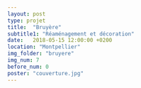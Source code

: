```yaml
---
layout: post
type: projet 
title:  "Bruyère"
subtitle1: "Réaménagement et décoration"
date:   2018-05-15 12:00:00 +0200
location: "Montpellier"
img_folder: "bruyere"
img_num: 7
before_num: 0
poster: "couverture.jpg"
---
```

